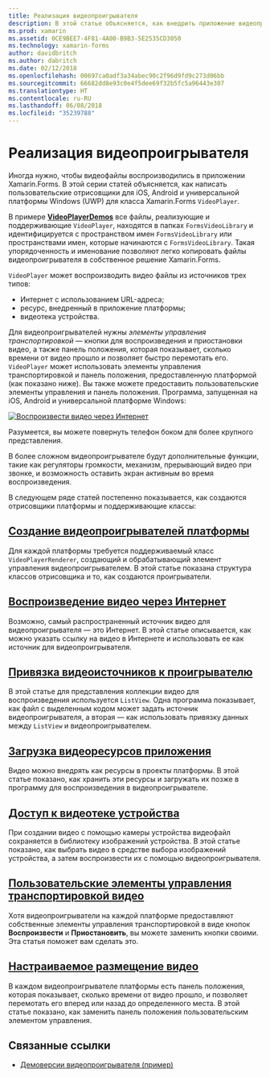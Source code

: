 ```yaml
---
title: Реализация видеопроигрывателя
description: В этой статье объясняется, как внедрить приложение видеопроигрывателя с помощью Xamarin.Forms.
ms.prod: xamarin
ms.assetid: 0CE9BEE7-4F81-4A00-B9B3-5E2535CD3050
ms.technology: xamarin-forms
author: davidbritch
ms.author: dabritch
ms.date: 02/12/2018
ms.openlocfilehash: 00697ca0adf3a34abec90c2f96d9fd9c273d06bb
ms.sourcegitcommit: 66682dd8e93c0e4f5dee69f32b5fc5a96443e307
ms.translationtype: HT
ms.contentlocale: ru-RU
ms.lasthandoff: 06/08/2018
ms.locfileid: "35239788"
---
```

# <a name="implementing-a-video-player"></a>Реализация видеопроигрывателя

Иногда нужно, чтобы видеофайлы воспроизводились в приложении Xamarin.Forms. В этой серии статей объясняется, как написать пользовательские отрисовщики для iOS, Android и универсальной платформы Windows (UWP) для класса Xamarin.Forms `VideoPlayer`.

В примере [**VideoPlayerDemos**](https://developer.xamarin.com/samples/xamarin-forms/customrenderers/VideoPlayerDemos/) все файлы, реализующие и поддерживающие `VideoPlayer`, находятся в папках `FormsVideoLibrary` и идентифицируется с пространством имен `FormsVideoLibrary` или пространствами имен, которые начинаются с `FormsVideoLibrary`. Такая упорядоченность и именование позволяют легко копировать файлы видеопроигрывателя в собственное решение Xamarin.Forms.

`VideoPlayer` может воспроизводить видео файлы из источников трех типов:

- Интернет с использованием URL-адреса;
- ресурс, внедренный в приложение платформы;
- видеотека устройства.

Для видеопроигрывателей нужны *элементы управления транспортировкой* — кнопки для воспроизведения и приостановки видео, а также панель положения, которая показывает, сколько времени от видео прошло и позволяет быстро перемотать его. `VideoPlayer` может использовать элементы управления транспортировкой и панель положения, предоставленную платформой (как показано ниже). Вы также можете предоставить пользовательские элементы управления и панель положения. Программа, запущенная на iOS, Android и универсальной платформе Windows:

[![Воспроизвести видео через Интернет](web-videos-images/playwebvideo-small.png "Воспроизвести видео через Интернет")](web-videos-images/playwebvideo-large.png#lightbox "Воспроизвести видео через Интернет")

Разумеется, вы можете повернуть телефон боком для более крупного представления.

В более сложном видеопроигрывателе будут дополнительные функции, такие как регуляторы громкости, механизм, прерывающий видео при звонке, и возможность оставить экран активным во время воспроизведения.

В следующем ряде статей постепенно показывается, как создаются отрисовщики платформы и поддерживающие классы:

## <a name="creating-the-platform-video-playersplayer-creationmd"></a>[Создание видеопроигрывателей платформы](player-creation.md)

Для каждой платформы требуется поддерживаемый класс `VideoPlayerRenderer`, создающий и обрабатывающий элемент управления видеопроигрывателем. В этой статье показана структура классов отрисовщика и то, как создаются проигрыватели.

## <a name="playing-a-web-videoweb-videosmd"></a>[Воспроизведение видео через Интернет](web-videos.md)

Возможно, самый распространенный источник видео для видеопроигрывателя — это Интернет. В этой статье описывается, как можно указать ссылку на видео в Интернете и использовать ее как источник для видеопроигрывателя.

## <a name="binding-video-sources-to-the-playersource-bindingsmd"></a>[Привязка видеоисточников к проигрывателю](source-bindings.md)

В этой статье для представления коллекции видео для воспроизведения используется `ListView`. Одна программа показывает, как файл с выделенным кодом может задать источник видеопроигрывателя, а вторая — как использовать привязку данных между `ListView` и видеопроигрывателем.

## <a name="loading-application-resource-videosloading-resourcesmd"></a>[Загрузка видеоресурсов приложения](loading-resources.md)

Видео можно внедрять как ресурсы в проекты платформы. В этой статье показано, как хранить эти ресурсы и загружать их позже в программу для воспроизведения в видеопроигрывателе.

## <a name="accessing-the-devices-video-libraryaccessing-librarymd"></a>[Доступ к видеотеке устройства](accessing-library.md)

При создании видео с помощью камеры устройства видеофайл сохраняется в библиотеку изображений устройства. В этой статье показано, как выбрать видео в средстве выбора изображений устройства, а затем воспроизвести их с помощью видеопроигрывателя.

## <a name="custom-video-transport-controlscustom-transportmd"></a>[Пользовательские элементы управления транспортировкой видео](custom-transport.md)

Хотя видеопроигрыватели на каждой платформе предоставляют собственные элементы управления транспортировкой в виде кнопок **Воспроизвести** и **Приостановить**, вы можете заменить кнопки своими. Эта статья поможет вам сделать это.

## <a name="custom-video-positioningcustom-positioningmd"></a>[Настраиваемое размещение видео](custom-positioning.md)

В каждом видеопроигрывателе платформы есть панель положения, которая показывает, сколько времени от видео прошло, и позволяет перемотать его вперед или назад до определенного места. В этой статье показано, как заменить панель положения пользовательским элементом управления.





## <a name="related-links"></a>Связанные ссылки

- [Демоверсии видеопроигрывателя (пример)](https://developer.xamarin.com/samples/xamarin-forms/customrenderers/VideoPlayerDemos/)
